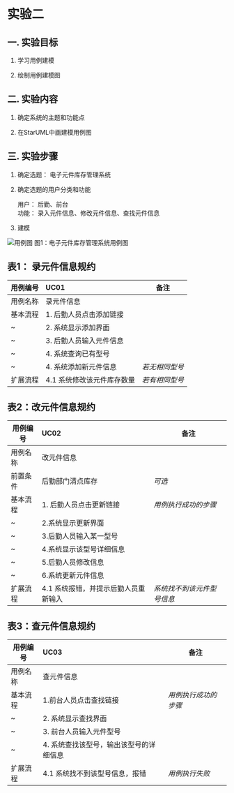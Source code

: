 # 实验二

## 一. 实验目标

1. 学习用例建模

2. 绘制用例建模图

## 二. 实验内容

1. 确定系统的主题和功能点  

2. 在StarUML中画建模用例图

 ## 三. 实验步骤
 
1. 确定选题： 电子元件库存管理系统 

2. 确定选题的用户分类和功能  

    用户： 后勤、前台  
    功能： 录入元件信息、修改元件信息、查找元件信息 
    
3. 建模

  ![用例图](./Lab2_UseCaseDiagram.jpg)
  图1：电子元件库存管理系统用例图

## 表1： 录元件信息规约

用例编号  | UC01 | 备注  
-|:-|-  
用例名称  | 录元件信息  |    
基本流程  | 1. 后勤人员点击添加链接  |    
~| 2. 系统显示添加界面  |   
~| 3. 后勤人员输入元件信息  |   
~| 4. 系统查询已有型号  |   
~| 4. 系统添加新元件信息  | *若无相同型号* 
扩展流程  | 4.1 系统修改该元件库存数量  | *若有相同型号*  


## 表2：改元件信息规约  

用例编号  | UC02 | 备注  
-|:-|-  
用例名称  | 改元件信息  |   
前置条件  | 后勤部门清点库存     | *可选*   
基本流程  | 1. 后勤人员点击更新链接  |*用例执行成功的步骤*    
~| 2.系统显示更新界面  |  
~| 3.后勤人员输入某一型号  |  
~| 4.系统显示该型号详细信息  |   
~| 5.后勤人员修改信息   |   
~| 6.系统更新元件信息   |   
扩展流程  | 4.1 系统报错，并提示后勤人员重新输入  |*系统找不到该元件型号信息*    

## 表3：查元件信息规约  

用例编号  | UC03 | 备注  
-|:-|-  
用例名称  | 查元件信息  |    
基本流程  | 1.前台人员点击查找链接  |*用例执行成功的步骤*    
~| 2. 系统显示查找界面      |   
~| 3. 前台人员输入元件型号  |   
~| 4. 系统查找该型号，输出该型号的详细信息  |   
扩展流程  | 4.1 系统找不到该型号信息，报错  |*用例执行失败*    



